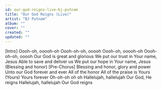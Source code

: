 ```yaml
---
id: our-god-reigns-live-bj-putnam
title: "Our God Reigns (Live)"
artist: "BJ Putnam"
album: ""
cover: ""
created: ""
updated: ""
---
```


[Intro]
Oooh-oh, ooooh-oh
Oooh-oh-oh, ooooh
Oooh-oh, ooooh-oh
Oooh-oh-oh, ooooh
Our God is great and glorious
We put our trust in Your name, Jesus
Able to save and deliver us
We put our hope in Your name, Jesus
(Blessing and honor)
[Pre-Chorus]
Blessing and honor, glory and power
Unto our God forever and ever
All of the honor
All of the praise is Yours (Yours)
Yours forever
Oh-oh-oh oh oh
Hallelujah, hallelujah
Our God, He reigns
Hallelujah, hallelujah
Our God reigns